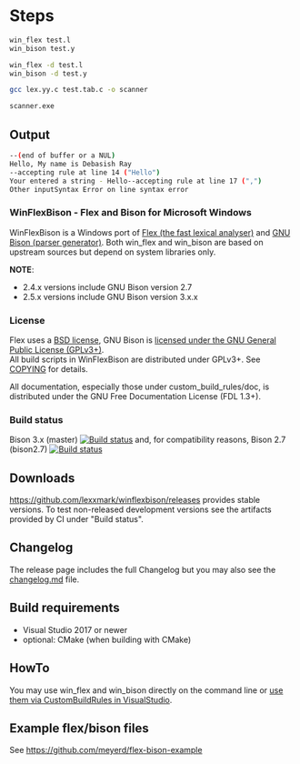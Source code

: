 # Steps

```bash
win_flex test.l
win_bison test.y
```

```bash
win_flex -d test.l
win_bison -d test.y
```

```bash
gcc lex.yy.c test.tab.c -o scanner
```

```bash
scanner.exe
```

## Output

```bash
--(end of buffer or a NUL)
Hello, My name is Debasish Ray
--accepting rule at line 14 ("Hello")
Your entered a string - Hello--accepting rule at line 17 (",")
Other inputSyntax Error on line syntax error
```


### WinFlexBison - Flex and Bison for Microsoft Windows

WinFlexBison is a Windows port of [Flex (the fast lexical analyser)](https://github.com/westes/flex/) and [GNU Bison (parser generator)](https://www.gnu.org/software/bison/).
Both win_flex and win_bison are based on upstream sources but depend on system libraries only.

**NOTE**:
* 2.4.x versions include GNU Bison version 2.7
* 2.5.x versions include GNU Bison version 3.x.x

### License
Flex uses a [BSD license](flex/src/COPYING), GNU Bison is [licensed under the GNU General Public License (GPLv3+)](bison/src/COPYING).  
All build scripts in WinFlexBison are distributed under GPLv3+. See [COPYING](COPYING) for details.

All documentation, especially those under custom_build_rules/doc, is distributed under the GNU Free Documentation License (FDL 1.3+).

### Build status
Bison 3.x (master) [![Build status](https://ci.appveyor.com/api/projects/status/58lcjnr0mb9uc8c8/branch/master?svg=true)](https://ci.appveyor.com/project/lexxmark/winflexbison/branch/master) and, for compatibility reasons, Bison 2.7 (bison2.7) [![Build status](https://ci.appveyor.com/api/projects/status/58lcjnr0mb9uc8c8/branch/bison2.7?svg=true)](https://ci.appveyor.com/project/lexxmark/winflexbison/branch/bison2.7)

## Downloads
https://github.com/lexxmark/winflexbison/releases provides stable versions.
To test non-released development versions see the artifacts provided by CI under "Build status".

## Changelog
The release page includes the full Changelog but you may also see the [changelog.md](changelog.md) file.

## Build requirements
* Visual Studio 2017 or newer
* optional: CMake (when building with CMake)

## HowTo
You may use win_flex and win_bison directly on the command line or [use them via CustomBuildRules in VisualStudio](custom_build_rules/README.md).

## Example flex/bison files
See https://github.com/meyerd/flex-bison-example

